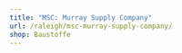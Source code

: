 ```yaml
---
title: "MSC: Murray Supply Company"
url: /raleigh/msc-murray-supply-company/
shop: Baustoffe
---
```


